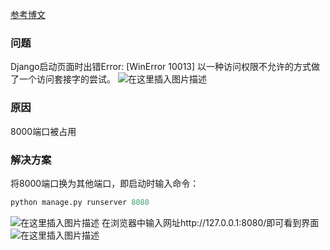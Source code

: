 ﻿[参考博文](https://blog.csdn.net/qq_41853536/article/details/80449069)
### 问题
Django启动页面时出错Error: [WinError 10013] 以一种访问权限不允许的方式做了一个访问套接字的尝试。
![在这里插入图片描述](https://img-blog.csdnimg.cn/20191119213046930.png?x-oss-process=image/watermark,type_ZmFuZ3poZW5naGVpdGk,shadow_10,text_aHR0cHM6Ly9ibG9nLmNzZG4ubmV0L0thcmVuX0Nhc3Npb3BlaWE=,size_16,color_FFFFFF,t_70)
### 原因
8000端口被占用
### 解决方案
将8000端口换为其他端口，即启动时输入命令：

```python
python manage.py runserver 8080
```
![在这里插入图片描述](https://img-blog.csdnimg.cn/20191119213121895.png?x-oss-process=image/watermark,type_ZmFuZ3poZW5naGVpdGk,shadow_10,text_aHR0cHM6Ly9ibG9nLmNzZG4ubmV0L0thcmVuX0Nhc3Npb3BlaWE=,size_16,color_FFFFFF,t_70)
在浏览器中输入网址http://127.0.0.1:8080/即可看到界面
![在这里插入图片描述](https://img-blog.csdnimg.cn/20191119213428642.png?x-oss-process=image/watermark,type_ZmFuZ3poZW5naGVpdGk,shadow_10,text_aHR0cHM6Ly9ibG9nLmNzZG4ubmV0L0thcmVuX0Nhc3Npb3BlaWE=,size_16,color_FFFFFF,t_70)

